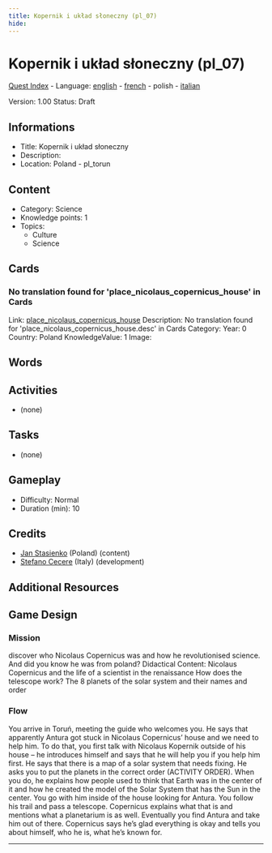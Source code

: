 ```yaml
---
title: Kopernik i układ słoneczny (pl_07)
hide:
---
```


# Kopernik i układ słoneczny (pl_07)
[Quest Index](./index.pl.md) - Language: [english](./pl_07.md) - [french](./pl_07.fr.md) - polish - [italian](./pl_07.it.md)

Version: 1.00
Status: Draft

## Informations

- Title: Kopernik i układ słoneczny
- Description: 
- Location: Poland - pl_torun
## Content
- Category: Science
- Knowledge points: 1
- Topics:
  - Culture
  - Science

## Cards
### No translation found for 'place_nicolaus_copernicus_house' in Cards
Link: [place_nicolaus_copernicus_house](../cards/index.md#place_nicolaus_copernicus_house)
Description: No translation found for 'place_nicolaus_copernicus_house.desc' in Cards
Category: 
Year: 0
Country: Poland
KnowledgeValue: 1
Image: 

## Words
## Activities
- (none)

## Tasks
- (none)
## Gameplay
- Difficulty: Normal
- Duration (min): 10
## Credits
- [Jan Stasienko](mailto:jan.stasienko@dsw.edu.pl) (Poland) (content)
- [Stefano Cecere](https://stefanocecere.com) (Italy) (development)

## Additional Resources

## Game Design
### Mission
discover who Nicolaus Copernicus was and how he revolutionised science. And did you know he was from poland?
Didactical Content:
Nicolaus Copernicus and the life of a scientist in the renaissance
How does the telescope work?
The 8 planets of the solar system and their names and order

### Flow
You arrive in Toruń, meeting the guide who welcomes you. He says that apparently Antura got stuck in Nicolaus Copernicus’ house and we need to help him. To do that, you first talk with Nicolaus Kopernik outside of his house – he introduces himself and says that he will help you if you help him first. He says that there is a map of a solar system that needs fixing. 
He asks you to put the planets in the correct order (ACTIVITY ORDER). 
When you do, he explains how people used to think that Earth was in the center of it and how he created the model of the Solar System that has the Sun in the center. You go with him inside of the house looking for Antura. You follow his trail and pass a telescope. 
Copernicus explains what that is and mentions what a planetarium is as well. Eventually you find Antura and take him out of there. Copernicus says he’s glad everything is okay and tells you about himself, who he is, what he’s known for.


---

